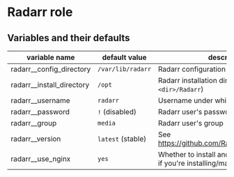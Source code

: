 # Radarr role

## Variables and their defaults

| variable name               | default value     | description                                                                             |
| --------------------------- | ----------------- | --------------------------------------------------------------------------------------- |
| radarr\_\_config_directory  | `/var/lib/radarr` | Radarr configuration files directory                                                    |
| radarr\_\_install_directory | `/opt`            | Radarr installation directory (will use `<dir>/Radarr`)                                 |
| radarr\_\_username          | `radarr`          | Username under which to run Radarr                                                      |
| radarr\_\_password          | `!` (disabled)    | Radarr user's password                                                                  |
| radarr\_\_group             | `media`           | Radarr user's group                                                                     |
| radarr\_\_version           | `latest` (stable) | See https://github.com/Radarr/Radarr/releases                                           |
| radarr\_\_use_nginx         | `yes`             | Whether to install and configure nginx (`no` if you're installing/managing it yourself) |
